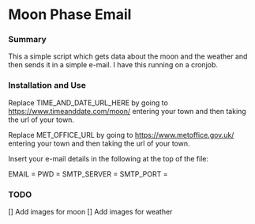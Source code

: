 # Moon Phase Email

### Summary 

This a simple script which gets data about the moon and the weather and then sends it in a simple e-mail. I have this running on a cronjob. 

### Installation and Use

Replace TIME_AND_DATE_URL_HERE by going to https://www.timeanddate.com/moon/ entering your town and then taking the url of your town. 

Replace MET_OFFICE_URL by going to https://www.metoffice.gov.uk/ entering your town and then taking the url of your town. 

Insert your e-mail details in the following at the top of the file: 

  EMAIL  = 
  PWD    =
  SMTP_SERVER = 
  SMTP_PORT   =
  


### TODO 

[] Add images for moon 
[] Add images for weather 
